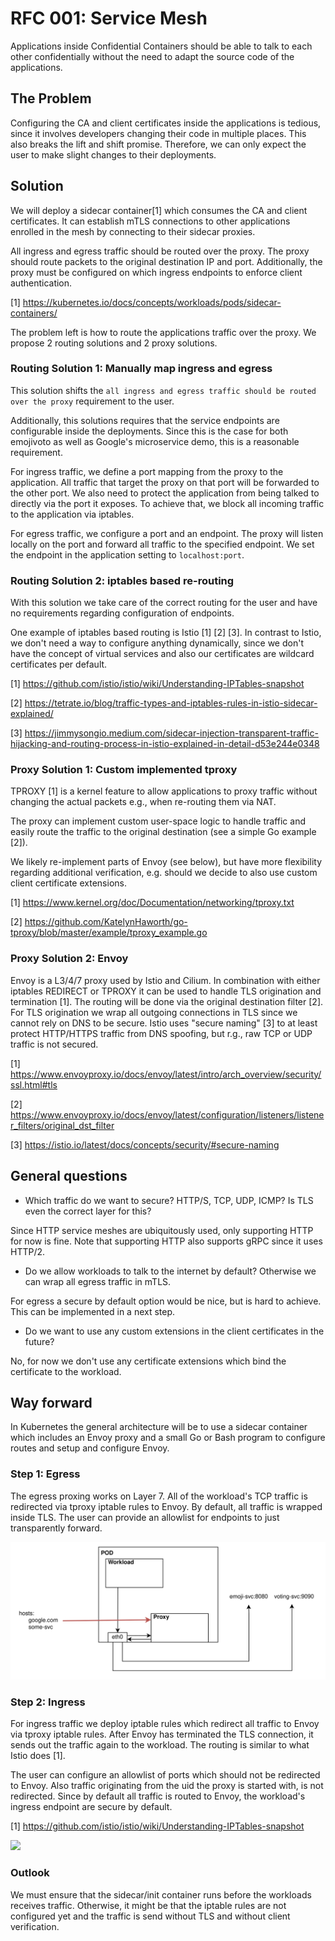 # RFC 001: Service Mesh

Applications inside Confidential Containers should be able to talk to each other
confidentially without the need to adapt the source code of the applications.

## The Problem

Configuring the CA and client certificates inside the applications is tedious,
since it involves developers changing their code in multiple places.
This also breaks the lift and shift promise. Therefore, we can only expect the
user to make slight changes to their deployments.

## Solution

We will deploy a sidecar container[1] which consumes the CA and client certificates.
It can establish mTLS connections to other applications enrolled in the mesh
by connecting to their sidecar proxies.

All ingress and egress traffic should be routed over the proxy. The proxy should
route packets to the original destination IP and port.
Additionally, the proxy must be configured on which ingress endpoints to enforce
client authentication.

[1] <https://kubernetes.io/docs/concepts/workloads/pods/sidecar-containers/>

The problem left is how to route the applications traffic over the proxy.
We propose 2 routing solutions and 2 proxy solutions.

### Routing Solution 1: Manually map ingress and egress

This solution shifts the `all ingress and egress traffic should be routed over the proxy`
requirement to the user.

Additionally, this solutions requires that the service endpoints are configurable
inside the deployments. Since this is the case for both emojivoto as well as
Google's microservice demo, this is a reasonable requirement.

For ingress traffic, we define a port mapping from the proxy to the application.
All traffic that target the proxy on that port will be forwarded to the other port.
We also need to protect the application from being talked to directly via the port
it exposes. To achieve that, we block all incoming traffic to the application
via iptables.

For egress traffic, we configure a port and an endpoint. The proxy will listen
locally on the port and forward all traffic to the specified endpoint.
We set the endpoint in the application setting to `localhost:port`.

### Routing Solution 2: iptables based re-routing

With this solution we take care of the correct routing for the user and have
no requirements regarding configuration of endpoints.

One example of iptables based routing is Istio [1] [2] [3].
In contrast to Istio, we don't need a way to configure anything dynamically,
since we don't have the concept of virtual services and also our certificates
are wildcard certificates per default.

[1] <https://github.com/istio/istio/wiki/Understanding-IPTables-snapshot>

[2] <https://tetrate.io/blog/traffic-types-and-iptables-rules-in-istio-sidecar-explained/>

[3] <https://jimmysongio.medium.com/sidecar-injection-transparent-traffic-hijacking-and-routing-process-in-istio-explained-in-detail-d53e244e0348>

### Proxy Solution 1: Custom implemented tproxy

TPROXY [1] is a kernel feature to allow applications to proxy traffic without
changing the actual packets e.g., when re-routing them via NAT.

The proxy can implement custom user-space logic to handle traffic and easily
route the traffic to the original destination (see a simple Go example [2]).

We likely re-implement parts of Envoy (see below), but have more
flexibility regarding additional verification, e.g. should we decide to also
use custom client certificate extensions.

[1] <https://www.kernel.org/doc/Documentation/networking/tproxy.txt>

[2] <https://github.com/KatelynHaworth/go-tproxy/blob/master/example/tproxy_example.go>

### Proxy Solution 2: Envoy

Envoy is a L3/4/7 proxy used by Istio and Cilium. In combination with either
iptables REDIRECT or TPROXY it can be used to handle TLS origination and
termination [1].
The routing will be done via the original destination filter [2].
For TLS origination we wrap all outgoing connections in TLS since we
cannot rely on DNS to be secure. Istio uses "secure naming" [3] to at least
protect HTTP/HTTPS traffic from DNS spoofing, but r.g., raw TCP or UDP traffic
is not secured.

[1] <https://www.envoyproxy.io/docs/envoy/latest/intro/arch_overview/security/ssl.html#tls>

[2] <https://www.envoyproxy.io/docs/envoy/latest/configuration/listeners/listener_filters/original_dst_filter>

[3] <https://istio.io/latest/docs/concepts/security/#secure-naming>

## General questions

* Which traffic do we want to secure? HTTP/S, TCP, UDP, ICMP? Is TLS even the
correct layer for this?

Since HTTP service meshes are ubiquitously used, only supporting HTTP for now is
fine. Note that supporting HTTP also supports gRPC since it uses HTTP/2.

* Do we allow workloads to talk to the internet by default? Otherwise we can
wrap all egress traffic in mTLS.

For egress a secure by default option would be nice, but is hard to achieve.
This can be implemented in a next step.

* Do we want to use any custom extensions in the client certificates in the
future?

No, for now we don't use any certificate extensions which bind the certificate
to the workload.

## Way forward

In Kubernetes the general architecture will be to use a sidecar container which
includes an Envoy proxy and a small Go or Bash program to configure routes and
setup and configure Envoy.

### Step 1: Egress

The egress proxing works on Layer 7. All of the workload's TCP traffic is
redirected via tproxy iptable rules to Envoy. By default, all traffic is
wrapped inside TLS. The user can provide an allowlist for endpoints to just
transparently forward.

<img src="./assets/001-egress.svg">

### Step 2: Ingress

For ingress traffic we deploy iptable rules which redirect all traffic to
Envoy via tproxy iptable rules. After Envoy has terminated the TLS connection,
it sends out the traffic again to the workload. The routing is similar to
what Istio does [1].

The user can configure an allowlist of ports which should not be redirected to
Envoy. Also traffic originating from the uid the proxy is started with, is not
redirected. Since by default all traffic is routed to Envoy, the workload's
ingress endpoint are secure by default.

[1] <https://github.com/istio/istio/wiki/Understanding-IPTables-snapshot>

<img src="./assets/001-ingress.svg">

### Outlook

We must ensure that the sidecar/init container runs
before the workloads receives traffic. Otherwise, it might be that the iptable
rules are not configured yet and the traffic is send without TLS and without
client verification.
